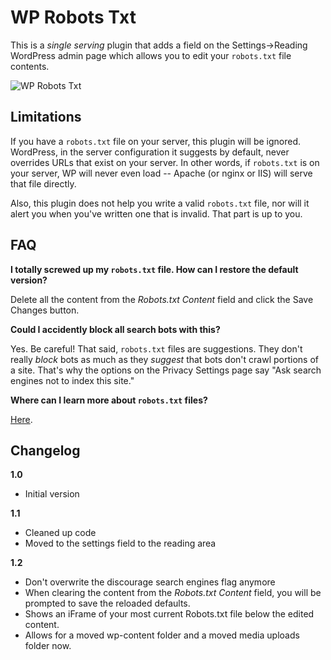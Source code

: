 WP Robots Txt
=============

This is a *single serving* plugin that adds a field on the Settings->Reading WordPress admin page which allows you to edit your `robots.txt` file contents.

![WP Robots Txt](WP-Robots-Txt/raw/master/screenshot-1.png)

Limitations
-----------

If you have a `robots.txt` file on your server, this plugin will be ignored.  WordPress, in the server configuration it suggests by default, never overrides URLs that exist on your server.  In other words, if `robots.txt` is on your server, WP will never even load -- Apache (or nginx or IIS) will serve that file directly.

Also, this plugin does not help you write a valid `robots.txt` file, nor will it alert you when you've written one that is invalid. That part is up to you.

FAQ
---

**I totally screwed up my `robots.txt` file. How can I restore the default version?**

Delete all the content from the *Robots.txt Content* field and click the Save Changes button.

**Could I accidently block all search bots with this?**

Yes.  Be careful! That said, `robots.txt` files are suggestions. They don't really *block* bots as much as they *suggest* that bots don't crawl portions of a site.  That's why the options on the Privacy Settings page say "Ask search engines not to index this site."

**Where can I learn more about `robots.txt` files?**

[Here](https://developers.google.com/webmasters/control-crawl-index/docs/robots_txt).

Changelog
---------

**1.0**

- Initial version

**1.1**

- Cleaned up code
- Moved to the settings field to the reading area

**1.2**
- Don't overwrite the discourage search engines flag anymore
- When clearing the content from the *Robots.txt Content* field, you will be prompted to save the reloaded defaults.
- Shows an iFrame of your most current Robots.txt file below the edited content.
- Allows for a moved wp-content folder and a moved media uploads folder now.
